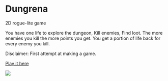 # Dungrena
2D rogue-lite game

You have one life to explore the dungeon, Kill enemies, Find loot. The more enemies you kill the more points you get. You get a portion of life back for every enemy you kill.

Disclaimer:
First attempt at making a game.

[Play it here](https://www.kongregate.com/games/xpuresurf/dungrena?sfa=permalink&referrer=xpuresurf)  

![](https://github.com/BradenRobertsL/Dungrena/blob/master/gifs/Dungrena1.gif)
